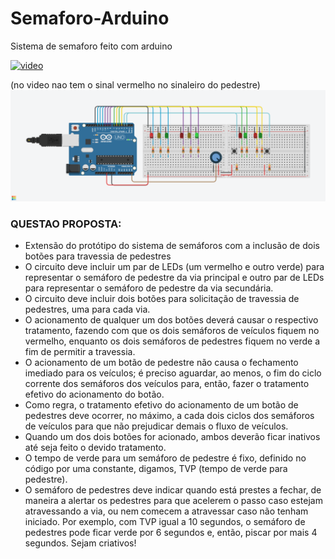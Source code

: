 # Semaforo-Arduino
Sistema de semaforo feito com arduino


[![video](https://img.youtube.com/vi/Lbi7a-hn3zs/0.jpg)](https://www.youtube.com/watch?v=Lbi7a-hn3zs)

(no video nao tem o sinal vermelho no sinaleiro do pedestre)<br>
<img src="https://github.com/TrabalhosPUCPR/Semaforo-Arduino/blob/main/circuito_semaforo.png">

### QUESTAO PROPOSTA:

- Extensão do protótipo do sistema de semáforos com a inclusão de dois 
botões para travessia de pedestres 
- O circuito deve incluir um par de LEDs (um vermelho e outro verde) para 
representar o semáforo de pedestre da via principal e outro par de LEDs 
para representar o semáforo de pedestre da via secundária. 
- O circuito deve incluir dois botões para solicitação de travessia de 
pedestres, uma para cada via. 
- O acionamento de qualquer um dos botões deverá causar o respectivo 
tratamento, fazendo com que os dois semáforos de veículos fiquem no 
vermelho, enquanto os dois semáforos de pedestres fiquem no verde a 
fim de permitir a travessia. 
- O acionamento de um botão de pedestre não causa o fechamento 
imediado para os veículos; é preciso aguardar, ao menos,  o fim do ciclo 
corrente dos semáforos dos veículos para, então, fazer o tratamento 
efetivo do acionamento do botão. 
- Como regra, o tratamento efetivo do acionamento de um botão de 
pedestres deve ocorrer, no máximo, a cada dois ciclos dos semáforos de 
veículos para que não prejudicar demais o fluxo de veículos. 
- Quando um dos dois botões for acionado, ambos deverão ficar inativos até 
seja feito o devido tratamento. 
- O tempo de verde para um semáforo de pedestre é fixo, definido no 
código por uma constante, digamos, TVP (tempo de verde para pedestre). 
- O semáforo de pedestres deve indicar quando está prestes a fechar, de 
maneira a alertar os pedestres para que acelerem o passo caso estejam 
atravessando a via, ou nem comecem a atravessar caso não tenham 
iniciado. Por exemplo, com TVP igual a 10 segundos, o semáforo de 
pedestres pode ficar verde por 6 segundos e, então, piscar por mais 4 
segundos. Sejam criativos! 
